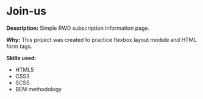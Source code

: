 # Join-us

**Description:**
Simple RWD subscription information page.

**Why:**
This project was created to practice flexbox layout module and HTML form tags.

**Skills used:**
- HTML5
- CSS3
- SCSS
- BEM methodology
